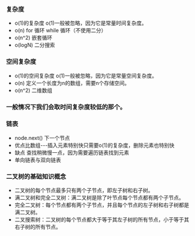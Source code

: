 <!--
 * @Author: ZYH
 * @Date: 2022-07-20 08:58:13
 * @LastEditTime: 2022-07-20 09:37:02
 * @Description: 
-->


###  复杂度
- o(1)的复杂度 o(1)一般被忽略，因为它是常量时间复杂度。
- o(n) for 循环  while 循环（不使用二分）
-  o(n^2) 嵌套循环 
- o(logN) 二分搜索

### 空间复杂度
- o(1)的空间复杂度 o(1)一般被忽略，因为它是常量空间复杂度。
- o(n) 定义一个长度为n的数组，需要n个存储空间。
- o(n^2) 二维数组

###  一般情况下我们会取时间复杂度较低的那个。

### 链表
 - node.next()   下一个节点
  - 优点比数组---插入元素特别快只需要o(1)的复杂度，删除元素也特别快
  - 缺点  查找稍微慢一点，因为需要遍历链表找到元素
  - 单向链表与双向链表


### 二叉树的基础知识概念
- 二叉树的每个节点最多只有两个子节点，即左子树和右子树。
- 满二叉树和完全二叉树：满二叉树是除了叶节点每个节点都有两个子节点。
- 完全二叉树：每个节点都有两个子节点，并且每个节点的左子树和右子树都是满二叉树。
- 二叉搜索树：二叉树的每个节点都大于等于其左子树的所有节点，小于等于其右子树的所有节点。






